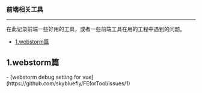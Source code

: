 ### 前端相关工具

----------
在此记录前端一些好用的工具，或者一些前端工具在用的工程中遇到的问题。


* [1.webstorm篇](#1)


<h2 id="1">1.webstorm篇</h2>
- [webstorm debug setting for vue](https://github.com/skybluefly/FEforTool/issues/1)
